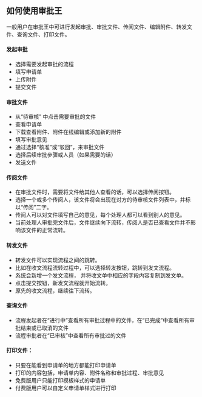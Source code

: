## 如何使用审批王
一般用户在审批王中可进行发起审批、审批文件、传阅文件、编辑附件、转发文件、查询文件、打印文件。

#### 发起审批
 - 选择需要发起审批的流程
 - 填写申请单
 - 上传附件
 - 提交文件

#### 审批文件
 - 从“待审核” 中点击需要审批的文件
 - 查看申请单
 - 下载查看附件、附件在线编辑或添加新的附件
 - 填写审批意见
 - 通过选择“核准”或“驳回”，来审批文件
 - 选择后续审批步骤或人员（如果需要的话）
 - 发送文件
  
#### 传阅文件
 - 在审批文件时，需要将文件给其他人查看的话，可以选择传阅按钮。
 - 选择一个或多个传阅人，该文件将会出现在对方的待审核文件列表中，并标以“传阅”二字。
 - 传阅人可以对文件填写自己的意见，每个处理人都可以看到别人的意见。
 - 当前处理人审批完文件后，文件继续向下流转，传阅人是否已查看文件并不影响该文件的正常流转。

#### 转发文件
 - 转发文件可以实现流程之间的跳转。
 - 比如在收文流程流转过程中，可以选择转发按钮，跳转到发文流程。
 - 系统会新增一个发文流程， 并将收文单中相应的字段内容复制到发文单。
 - 点击提交按钮，新发文流程就开始流转。
 - 原先的收文流程，继续往下流转。 
 
#### 查询文件
 - 流程发起者在“进行中”查看所有审批过程中的文件，在“已完成”中查看所有审批结束或已取消的文件
 - 流程审批者在“已审核”中查看所有审批过的文件

#### 打印文件：  
 - 只要在能看到申请单的地方都能打印申请单
 - 打印的内容包括，申请单内容、附件名称和审批过程、审批意见
 - 免费版用户只能打印模板样式的申请单
 - 付费版用户可以自定义申请单样式进行打印
